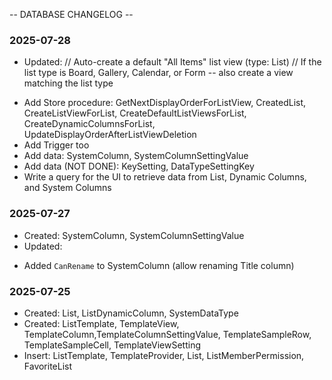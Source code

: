 -- DATABASE CHANGELOG --

### 2025-07-28
- Updated: 
// Auto-create a default "All Items" list view (type: List)
// If the list type is Board, Gallery, Calendar, or Form -- also create a view matching the list type
+ Add Store procedure: GetNextDisplayOrderForListView, CreatedList, CreateListViewForList, CreateDefaultListViewsForList, CreateDynamicColumnsForList, UpdateDisplayOrderAfterListViewDeletion
+ Add Trigger too
+ Add data: SystemColumn, SystemColumnSettingValue
+ Add data (NOT DONE): KeySetting, DataTypeSettingKey 
+ Write a query for the UI to retrieve data from List, Dynamic Columns, and System Columns

### 2025-07-27
- Created: SystemColumn, SystemColumnSettingValue 
- Updated: 
+ Added `CanRename` to SystemColumn (allow renaming Title column)

### 2025-07-25
- Created: List, ListDynamicColumn, SystemDataType
- Created: ListTemplate, TemplateView, TemplateColumn,TemplateColumnSettingValue, TemplateSampleRow, TemplateSampleCell, TemplateViewSetting
- Insert: ListTemplate, TemplateProvider, List, ListMemberPermission, FavoriteList
